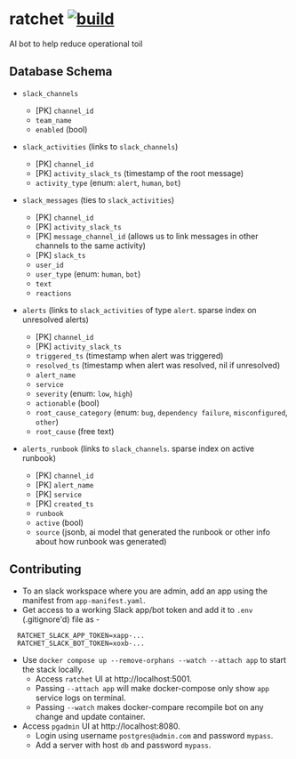 # ratchet [![build](https://github.com/rajatgoel/ratchet/actions/workflows/build.yml/badge.svg?branch=main)](https://github.com/rajatgoel/ratchet/actions/workflows/build.yml)
AI bot to help reduce operational toil

## Database Schema
* `slack_channels`
  * [PK] `channel_id`
  * `team_name`
  * `enabled` (bool)

* `slack_activities` (links to `slack_channels`)
  * [PK] `channel_id`
  * [PK] `activity_slack_ts` (timestamp of the root message)
  * `activity_type` (enum: `alert`, `human`, `bot`)

* `slack_messages` (ties to `slack_activities`)
  * [PK] `channel_id`
  * [PK] `activity_slack_ts`
  * [PK] `message_channel_id` (allows us to link messages in other channels to the same activity)
  * [PK] `slack_ts`
  * `user_id`
  * `user_type` (enum: `human`, `bot`)
  * `text`
  * `reactions`

* `alerts` (links to `slack_activities` of type `alert`. sparse index on unresolved alerts)
  * [PK] `channel_id`
  * [PK] `activity_slack_ts`
  * `triggered_ts` (timestamp when alert was triggered)
  * `resolved_ts` (timestamp when alert was resolved, nil if unresolved)
  * `alert_name`
  * `service`
  * `severity` (enum: `low`, `high`)
  * `actionable` (bool)
  * `root_cause_category` (enum: `bug`, `dependency failure`, `misconfigured`, `other`)
  * `root_cause` (free text)

* `alerts_runbook` (links to `slack_channels`. sparse index on active runbook)
  * [PK] `channel_id`
  * [PK] `alert_name`
  * [PK] `service`
  * [PK] `created_ts`
  * `runbook`
  * `active` (bool)
  * `source` (jsonb, ai model that generated the runbook or other info about how runbook was generated)

## Contributing

* To an slack workspace where you are admin, add an app using the manifest from `app-manifest.yaml`.
* Get access to a working Slack app/bot token and add it to `.env` (.gitignore'd) file as -
```
  RATCHET_SLACK_APP_TOKEN=xapp-...
  RATCHET_SLACK_BOT_TOKEN=xoxb-...
```
* Use `docker compose up --remove-orphans --watch --attach app` to start the stack locally.
  * Access `ratchet` UI at http://localhost:5001.
  * Passing `--attach app` will make docker-compose only show `app` service logs on terminal.
  * Passing `--watch` makes docker-compare recompile bot on any change and update container.
* Access `pgadmin` UI at http://localhost:8080.
  * Login using username `postgres@admin.com` and password `mypass`.
  * Add a server with host `db` and password `mypass`.

